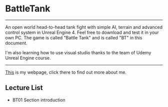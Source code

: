 # BattleTank
****

An open world head-to-head tank fight with simple AI, terrain and advanced control system in Unreal Engine 4. Feel free to download and test it in your own PC. The game is called "Battle Tank" and is called "BT" in this document.

I'm also learning how to use visual studio thanks to the team of Udemy Unreal Engine course.

---
[This](http://mdelacruzmelo.com) is my webpage, click there to find out more about me.

## Lecture List
* BT01 Section introduction
